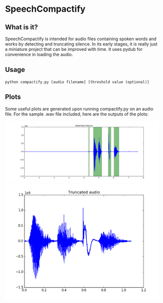 # SpeechCompactify

## What is it?
SpeechCompactify is intended for audio files containing spoken words and works by detecting and truncating silence. In its early stages, it is really just a miniature project that can be improved with time. It uses pydub for convenience in loading the audio.

## Usage
`
python compactify.py [audio filename] [threshold value (optional)]
`

## Plots
Some useful plots are generated upon running compactify.py on an audio file. For the sample .wav file included, here are the outputs of the plots:

![](b1_segments.png)
![](b1_trunc.png)
